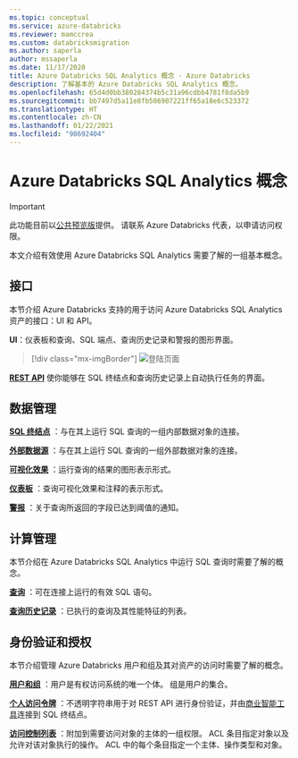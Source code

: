 ```yaml
---
ms.topic: conceptual
ms.service: azure-databricks
ms.reviewer: mamccrea
ms.custom: databricksmigration
ms.author: saperla
author: mssaperla
ms.date: 11/17/2020
title: Azure Databricks SQL Analytics 概念 - Azure Databricks
description: 了解基本的 Azure Databricks SQL Analytics 概念。
ms.openlocfilehash: 65d4d0bb380284374b5c31a96cdbb4781f8da5b9
ms.sourcegitcommit: bb7497d5a11e8fb506907221ff65a18e6c523372
ms.translationtype: HT
ms.contentlocale: zh-CN
ms.lasthandoff: 01/22/2021
ms.locfileid: "98692404"
---
```

# <a name="azure-databricks-sql-analytics-concepts"></a><a id="azure-databricks-sql-analytics-concepts"> </a><a id="concepts"> </a>Azure Databricks SQL Analytics 概念

> [!IMPORTANT]
>
> 此功能目前以[公共预览版](../../release-notes/release-types.md)提供。 请联系 Azure Databricks 代表，以申请访问权限。

本文介绍有效使用 Azure Databricks SQL Analytics 需要了解的一组基本概念。

## <a name="interface"></a>接口

本节介绍 Azure Databricks 支持的用于访问 Azure Databricks SQL Analytics 资产的接口：UI 和 API。

**UI**：仪表板和查询、SQL 端点、查询历史记录和警报的图形界面。

> [!div class="mx-imgBorder"]
> ![登陆页面](../../_static/images/sql/landing-sql-analytics.png)

**[REST API](../api/index.md)** 使你能够在 SQL 终结点和查询历史记录上自动执行任务的界面。

## <a name="data-management"></a>数据管理

**[SQL 终结点](../admin/sql-endpoints.md)** ：与在其上运行 SQL 查询的一组内部数据对象的连接。

**[外部数据源](../admin/external-data-sources/index.md)** ：与在其上运行 SQL 查询的一组外部数据对象的连接。

**[可视化效果](../user/visualizations/index.md)** ：运行查询的结果的图形表示形式。

**[仪表板](../user/dashboards/index.md)** ：查询可视化效果和注释的表示形式。

**[警报](../user/alerts/index.md)** ：关于查询所返回的字段已达到阈值的通知。

## <a name="computation-management"></a>计算管理

本节介绍在 Azure Databricks SQL Analytics 中运行 SQL 查询时需要了解的概念。

**[查询](../user/queries/index.md)** ：可在连接上运行的有效 SQL 语句。

**[查询历史记录](../admin/query-history.md)** ：已执行的查询及其性能特征的列表。

## <a name="authentication-and-authorization"></a>身份验证和授权

本节介绍管理 Azure Databricks <SQA> 用户和组及其对资产的访问时需要了解的概念。

**[用户和组](../admin/users-groups.md)** ：用户是有权访问系统的唯一个体。 组是用户的集合。

**[个人访问令牌](../user/security/personal-access-tokens.md)** ：不透明字符串用于对 REST API 进行身份验证，并由[商业智能工具](../../integrations/bi/index.md)连接到 SQL 终结点。

**[访问控制列表](../user/security/access-control/data-acl.md)** ：附加到需要访问对象的主体的一组权限。 ACL 条目指定对象以及允许对该对象执行的操作。 ACL 中的每个条目指定一个主体、操作类型和对象。